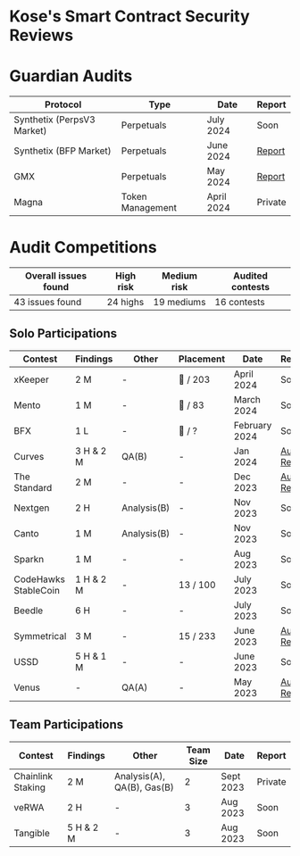 # Kose's Smart Contract Security Reviews

# Guardian Audits

| Protocol | Type | Date | Report |
| --- | --- | --- | --- |
| Synthetix (PerpsV3 Market) | Perpetuals | July 2024 |Soon | 
| Synthetix (BFP Market) | Perpetuals | June 2024 | [Report](https://github.com/GuardianAudits/Audits/blob/main/Synthetix/2024-04-18_Synthetix_BFP_Market.pdf) |
| GMX | Perpetuals | May 2024| [Report](https://github.com/GuardianAudits/Audits/blob/main/GMX/2024-06-14_GMX_Updates_1.pdf) |
| Magna | Token Management | April 2024 | Private |

# Audit Competitions

| Overall issues found | High risk | Medium risk | Audited contests |
| --- | --- |--- | --- |
| 43 issues found | 24 highs | 19 mediums | 16 contests |

## Solo Participations

| Contest | Findings | Other | Placement | Date | Report |
| --- | --- | --- | --- | --- | --- |
| xKeeper | 2 M | -  | 🥇 / 203 | April 2024 |Soon |
| Mento | 1 M | -  | 🥇 / 83 | March 2024 |Soon |
| BFX | 1 L | -  | 🥉 / ? | February 2024 |Soon |
| Curves | 3 H & 2 M  | QA(B)   | - | Jan 2024 | [Audit Report](https://github.com/kosedogus/audits/blob/main/Audit%20Reports/Curves.md) |
| The Standard | 2 M  | -   | - | Dec 2023 | [Audit Report](https://github.com/kosedogus/audits/blob/main/Audit%20Reports/The%20Standard.md) |
| Nextgen | 2 H | Analysis(B)   | - | Nov 2023 |Soon |
| Canto | 1 M   | Analysis(B)   | - | Nov 2023 |Soon | 
| Sparkn | 1 M   | -   | - | Aug 2023 | Soon |
| CodeHawks StableCoin | 1 H & 2 M  | - | 13 / 100 | July 2023 | Soon |
| Beedle | 6 H  | -   | - | July 2023 | Soon |
| Symmetrical | 3 M | -  | 15 / 233 | June 2023 | [Audit Report](https://github.com/kosedogus/audits/blob/main/Audit%20Reports/Symmetrical.md) | 
| USSD | 5 H & 1 M | - | - | June 2023 | Soon |
| Venus | -   | QA(A) | - | May 2023 | [Audit Report](https://github.com/kosedogus/audits/blob/main/Audit%20Reports/Venus.md) |


## Team Participations

| Contest | Findings | Other | Team Size | Date | Report |
| --- | --- | --- | --- | --- | --- | 
| Chainlink Staking  | 2 M  | Analysis(A), QA(B), Gas(B)  | 2 | Sept 2023 | Private |
| veRWA | 2 H | -   | 3   |  Aug 2023 | Soon |
| Tangible | 5 H & 2 M | -  | 3   | Aug 2023 | Soon |

